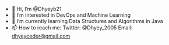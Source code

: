 - 👋 Hi, I’m @Dhyeyb21
- 👀 I’m interested in DevOps and Machine Learning
- 🌱 I’m currently learning Data Structures and Algorithms in Java
- 📫 How to reach me: Twitter: @Dhyey_2005
                       Email: dhyeycoder@gmail.com

<!---
Dhyeyb21/Dhyeyb21 is a ✨ special ✨ repository because its `README.md` (this file) appears on your GitHub profile.
You can click the Preview link to take a look at your changes.
--->
